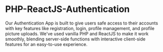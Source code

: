 # PHP-ReactJS-Authentication
Our Authentication App is built to give users safe access to their accounts with key features like registration, login, profile management, and profile picture uploads. We've used vanilla PHP and ReactJS to make it work smoothly, blending server-side functions with interactive client-side features for an easy-to-use experience.
